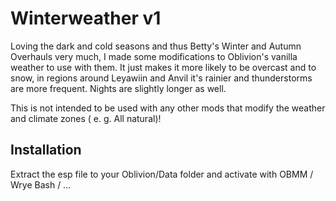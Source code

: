 Winterweather
v1
======================

Loving the dark and cold seasons and thus Betty's Winter and Autumn Overhauls very much, I made some modifications to Oblivion's vanilla weather to use with them. It just makes it more likely to be overcast and to snow, in regions around Leyawiin and Anvil it's rainier and thunderstorms are more frequent. Nights are slightly longer as well. 

This is not intended to be used with any other mods that modify the weather and climate zones ( e. g. All natural)!


Installation
--------------
Extract the esp file to your Oblivion/Data folder and activate with OBMM / Wrye Bash / ...

